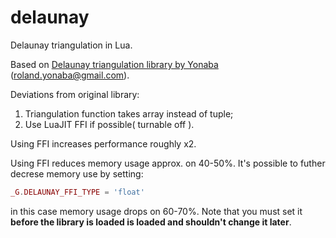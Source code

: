 delaunay
========

Delaunay triangulation in Lua.

Based on [Delaunay triangulation library by Yonaba](https://github.com/Yonaba/delaunay) (roland.yonaba@gmail.com).

Deviations from original library:

1. Triangulation function takes array instead of tuple;
2. Use LuaJIT FFI if possible( turnable off ).

Using FFI increases performance roughly x2.

Using FFI reduces memory usage approx. on 40-50%. It's possible to futher 
decrese memory use by setting:
```lua
_G.DELAUNAY_FFI_TYPE = 'float'
```
in this case memory usage drops on 60-70%. Note that you must set 
it **before the library is loaded is loaded and shouldn't change it later**.

